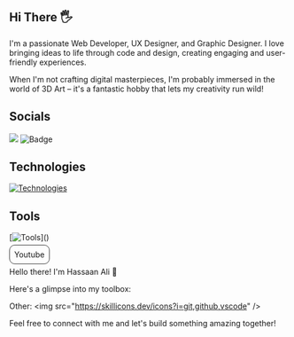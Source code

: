 ## Hi There 🖐
I'm a passionate Web Developer, UX Designer, and Graphic Designer. I love bringing ideas to life through code and design, creating engaging and user-friendly experiences.

When I'm not crafting digital masterpieces, I'm probably immersed in the world of 3D Art – it's a fantastic hobby that lets my creativity run wild!

## Socials
[![](https://img.shields.io/badge/Youtube-da2020?style=flat-square&logo=youtube)](https://www.youtube.com/@hassaanvfx) <img src="https://img.shields.io/badge/X-c34747?style=flat-square&logo=dotenv" alt="Badge">
## Technologies


[![Technologies](https://skillicons.dev/icons?i=html,css,js,nextjs,react,astro,vite,tailwind,mongodb,firebase,git,github)]()

## Tools
[![Tools](https://skillicons.dev/icons?i=figma,ps,ai,ae,vscode,blender,unreal,")]()

<a style="border: 1px #383838 solid; border-radius: 10px; padding: 8px; transition: all 300ms; cursor: pointer;">Youtube</a>

Hello there! I'm Hassaan Ali 👋



Here's a glimpse into my toolbox:


Other: &lt;img src="https://skillicons.dev/icons?i=git,github,vscode" />

Feel free to connect with me and let's build something amazing together!

